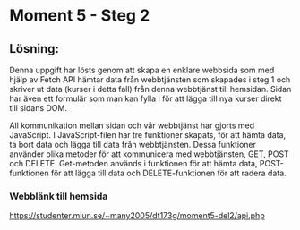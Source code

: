 # Moment 5 - Steg 2

## Lösning:
Denna uppgift har lösts genom att skapa en enklare webbsida som med hjälp av Fetch API hämtar data från webbtjänsten som skapades i steg 1 och skriver ut data (kurser i detta fall) från denna webbtjänst till hemsidan. Sidan har även ett formulär som man kan fylla i för att lägga till nya kurser direkt till sidans DOM. 

All kommunikation mellan sidan och vår webbtjänst har gjorts med JavaScript. I JavaScript-filen har tre funktioner skapats, för att hämta data, ta bort data och lägga till data från webbtjänsten. Dessa funktioner använder olika metoder för att kommunicera med webbtjänsten, GET, POST och DELETE. Get-metoden används i funktionen för att hämta data, POST-funktionen för att lägga till data och DELETE-funktionen för att radera data. 

### Webblänk till hemsida
https://studenter.miun.se/~many2005/dt173g/moment5-del2/api.php
